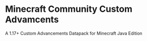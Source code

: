 # Minecraft Community Custom Advamcents

A 1.17+ Custom Advancements Datapack for Minecraft Java Edition
